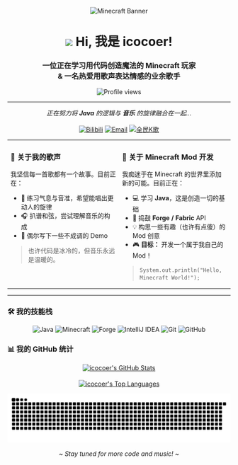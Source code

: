 <p align="center">
  <img src="https://images.wondershare.com/filmora/article-images/2021/minecraft-banner-maker-placeit.jpg" alt="Minecraft Banner" width="800"/>
</p>

<h1 align="center">
  <img src="https://raw.githubusercontent.com/MartinHeinz/MartinHeinz/master/wave.gif" width="30px">
  Hi, 我是 icocoer!
</h1>

<h3 align="center">
  一位正在学习用代码创造魔法的 Minecraft 玩家 
  <br>
  & 一名热爱用歌声表达情感的业余歌手
</h3>

<p align="center">
  <img src="https://komarev.com/ghpvc/?username=icocoer&label=PROFILE+VIEWS&color=blueviolet&style=flat-square" alt="Profile views" />
</p>

<hr>

<p align="center">
  <em>正在努力将 <strong>Java</strong> 的逻辑与 <strong>音乐</strong> 的旋律融合在一起...</em>
  <br><br>
  <a href="#"><img src="https://img.shields.io/badge/Bilibili-B站-ff69b4?style=for-the-badge&logo=bilibili&logoColor=white" alt="Bilibili"></a>
  <a href="mailto:你的邮箱地址"><img src="https://img.shields.io/badge/Email-联系我-blue?style=for-the-badge&logo=gmail&logoColor=white" alt="Email"></a>
  <a href="#"><img src="https://img.shields.io/badge/QQ_Music-全民K歌-green?style=for-the-badge&logo=tencent-qq&logoColor=white" alt="全民K歌"></a>
</p>

<table align="center">
<tr>
<td valign="top" width="50%">

### 🎵 关于我的歌声

我坚信每一首歌都有一个故事。目前正在：
- 🎤 练习气息与音准，希望能唱出更动人的旋律
- 🎧 扒谱和弦，尝试理解音乐的构成
- 🎼 偶尔写下一些不成调的 Demo

> 也许代码是冰冷的，但音乐永远是温暖的。

</td>
<td valign="top" width="50%">

### 💎 关于 Minecraft Mod 开发

我痴迷于在 Minecraft 的世界里添加新的可能。目前正在：
- 💻 学习 **Java**，这是创造一切的基础
- 🧱 捣鼓 **Forge / Fabric** API
- 💡 构思一些有趣（也许有点傻）的 Mod 创意
- 🎮 **目标：** 开发一个属于我自己的 Mod！

> `System.out.println("Hello, Minecraft World!");`

</td>
</tr>
</table>

<hr>

### 🛠️ 我的技能栈

<p align="center">
  <img src="https://img.shields.io/badge/Java-ED8B00?style=for-the-badge&logo=openjdk&logoColor=white" alt="Java">
  <img src="https://img.shields.io/badge/Minecraft-67954F?style=for-the-badge&logo=minecraft&logoColor=white" alt="Minecraft">
  <img src="https://img.shields.io/badge/Forge-orange?style=for-the-badge" alt="Forge">
  
  <img src="https://img.shields.io/badge/IntelliJ_IDEA-000000?style=for-the-badge&logo=intellij-idea&logoColor=white" alt="IntelliJ IDEA">
  <img src="https://img.shields.io/badge/Git-F05032?style=for-the-badge&logo=git&logoColor=white" alt="Git">
  <img src="https://img.shields.io/badge/GitHub-181717?style=for-the-badge&logo=github&logoColor=white" alt="GitHub">
</p>

### 📊 我的 GitHub 统计

<p align="center">
  <a href="https://github.com/anuraghazra/github-readme-stats">
    <img align="center" src="https://github-readme-stats.vercel.app/api?username=icocoer&show_icons=true&locale=cn&theme=dracula&card_width=450" alt="icocoer's GitHub Stats"/>
  </a>
  <br><br>
  <a href="https://github.com/anuraghazra/github-readme-stats">
    <img align="center" src="https://github-readme-stats.vercel.app/api/top-langs/?username=icocoer&layout=compact&locale=cn&theme=dracula&card_width=450" alt="icocoer's Top Languages"/>
  </a>
</p>

<p align="center">
  <img src="https://github.com/icocoer/icocoer/raw/output/github-contribution-grid-snake.svg" alt="snake">
</p>

<p align="center">
  <em>~ Stay tuned for more code and music! ~</em>
</p>
